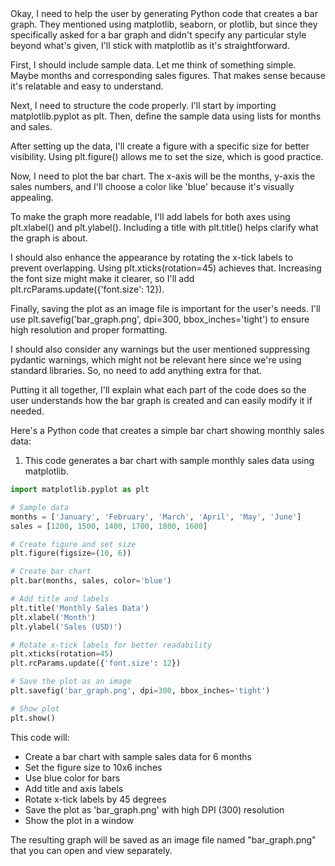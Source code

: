 <think>
Okay, I need to help the user by generating Python code that creates a bar graph. They mentioned using matplotlib, seaborn, or plotlib, but since they specifically asked for a bar graph and didn't specify any particular style beyond what's given, I'll stick with matplotlib as it's straightforward.

First, I should include sample data. Let me think of something simple. Maybe months and corresponding sales figures. That makes sense because it's relatable and easy to understand.

Next, I need to structure the code properly. I'll start by importing matplotlib.pyplot as plt. Then, define the sample data using lists for months and sales. 

After setting up the data, I'll create a figure with a specific size for better visibility. Using plt.figure() allows me to set the size, which is good practice.

Now, I need to plot the bar chart. The x-axis will be the months, y-axis the sales numbers, and I'll choose a color like 'blue' because it's visually appealing. 

To make the graph more readable, I'll add labels for both axes using plt.xlabel() and plt.ylabel(). Including a title with plt.title() helps clarify what the graph is about.

I should also enhance the appearance by rotating the x-tick labels to prevent overlapping. Using plt.xticks(rotation=45) achieves that. Increasing the font size might make it clearer, so I'll add plt.rcParams.update({'font.size': 12}).

Finally, saving the plot as an image file is important for the user's needs. I'll use plt.savefig('bar_graph.png', dpi=300, bbox_inches='tight') to ensure high resolution and proper formatting.

I should also consider any warnings but the user mentioned suppressing pydantic warnings, which might not be relevant here since we're using standard libraries. So, no need to add anything extra for that.

Putting it all together, I'll explain what each part of the code does so the user understands how the bar graph is created and can easily modify it if needed.
</think>

Here's a Python code that creates a simple bar chart showing monthly sales data:

1. This code generates a bar chart with sample monthly sales data using matplotlib.

```python
import matplotlib.pyplot as plt

# Sample data
months = ['January', 'February', 'March', 'April', 'May', 'June']
sales = [1200, 1500, 1400, 1700, 1800, 1600]

# Create figure and set size
plt.figure(figsize=(10, 6))

# Create bar chart
plt.bar(months, sales, color='blue')

# Add title and labels
plt.title('Monthly Sales Data')
plt.xlabel('Month')
plt.ylabel('Sales (USD)')

# Rotate x-tick labels for better readability
plt.xticks(rotation=45)
plt.rcParams.update({'font.size': 12})

# Save the plot as an image
plt.savefig('bar_graph.png', dpi=300, bbox_inches='tight')

# Show plot
plt.show()
```

This code will:
- Create a bar chart with sample sales data for 6 months
- Set the figure size to 10x6 inches
- Use blue color for bars
- Add title and axis labels
- Rotate x-tick labels by 45 degrees
- Save the plot as 'bar_graph.png' with high DPI (300) resolution
- Show the plot in a window

The resulting graph will be saved as an image file named "bar_graph.png" that you can open and view separately.